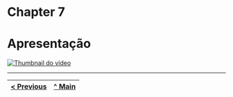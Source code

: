 # Chapter 7
# Apresentação

[![Thumbnail do vídeo](https://img.youtube.com/vi/uEHBqkfBN7o/0.jpg)](https://youtu.be/uEHBqkfBN7o)

---

| [< Previous](C6.md) | [^ Main](../README.md) |
|:----------------------------------:|:----------------------------------:|
